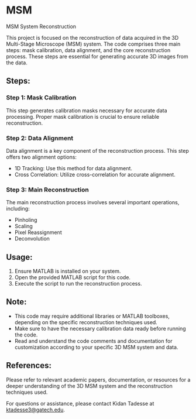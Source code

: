 # MSM
MSM System Reconstruction

This project is focused on the reconstruction of data acquired in the 3D Multi-Stage Microscope (MSM) system. The code comprises three main steps: mask calibration, data alignment, and the core reconstruction process. These steps are essential for generating accurate 3D images from the data.

## Steps:

### Step 1: Mask Calibration
This step generates calibration masks necessary for accurate data processing. Proper mask calibration is crucial to ensure reliable reconstruction.

### Step 2: Data Alignment
Data alignment is a key component of the reconstruction process. This step offers two alignment options:
- 1D Tracking: Use this method for data alignment.
- Cross Correlation: Utilize cross-correlation for accurate alignment.

### Step 3: Main Reconstruction
The main reconstruction process involves several important operations, including:
- Pinholing
- Scaling
- Pixel Reassignment
- Deconvolution

## Usage:
1. Ensure MATLAB is installed on your system.
2. Open the provided MATLAB script for this code.
3. Execute the script to run the reconstruction process.

## Note:
- This code may require additional libraries or MATLAB toolboxes, depending on the specific reconstruction techniques used.
- Make sure to have the necessary calibration data ready before running the code.
- Read and understand the code comments and documentation for customization according to your specific 3D MSM system and data.

## References:
Please refer to relevant academic papers, documentation, or resources for a deeper understanding of the 3D MSM system and the reconstruction techniques used.

For questions or assistance, please contact Kidan Tadesse at ktadesse3@gatech.edu.
